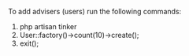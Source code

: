 To add advisers (users) run the following commands:
1. php artisan tinker
2. User::factory()->count(10)->create();
3. exit();

